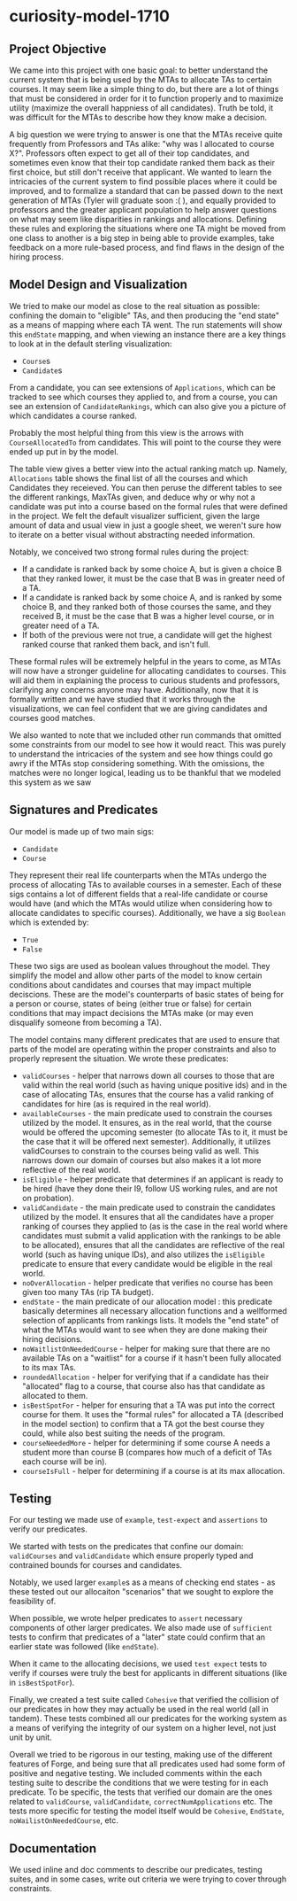 # curiosity-model-1710

## Project Objective
We came into this project with one basic goal: to better understand the current system that is being used by the MTAs to allocate TAs to certain courses. It may seem like a simple thing to do, but there are a lot of things that must be considered in order for it to function properly and to maximize utility (maximize the overall happniess of all candidates). Truth be told, it was difficult for the MTAs to describe how they know make a decision.

A big question we were trying to answer is one that the MTAs receive quite frequently from Professors and TAs alike: "why was I allocated to course X?". Professors often expect to get all of their top candidates, and sometimes even know that their top candidate ranked them back as their first choice, but still don't receive that applicant. We wanted to learn the intricacies of the current system to find possible places where it could be improved, and to formalize a standard that can be passed down to the next generation of MTAs (Tyler will graduate soon :(   ), and equally provided to professors and the greater applicant population to help answer questions on what may seem like disparities in rankings and allocations. Defining these rules and exploring the situations where one TA might be moved from one class to another is a big step in being able to provide examples, take feedback on a more rule-based process, and find flaws in the design of the hiring process.

## Model Design and Visualization

We tried to make our model as close to the real situation as possible: confining the domain to "eligible" TAs, and then producing the "end state" as a means of mapping where each TA went. The run statements will show this `endState` mapping, and when viewing an instance there are a key things to look at in the default sterling visualization:
- `Course`s
- `Candidate`s

From a candidate, you can see extensions of `Applications`, which can be tracked to see which courses they applied to, and from a course, you can see an extension of `CandidateRankings`, which can also give you a picture of which candidates a course ranked.

Probably the most helpful thing from this view is the arrows with `CourseAllocatedTo` from candidates. This will point to the course they were ended up put in by the model.

The table view gives a better view into the actual ranking match up. Namely, `Allocations` table shows the final list of all the courses and which Candidates they receieved. You can then peruse the different tables to see the different rankings, MaxTAs given, and deduce why or why not a candidate was put into a course based on the formal rules that were defined in the project. We felt the default visualizer sufficient, given the large amount of data and usual view in just a google sheet, we weren't sure how to iterate on a better visual without abstracting needed information.

Notably, we conceived two strong formal rules during the project:

- If a candidate is ranked back by some choice A, but is given a choice B that they ranked lower, it must be the case that B was in greater need of a TA.
- If a candidate is ranked back by some choice A, and is ranked by some choice B, and they ranked both of those courses the same, and they received B, it must be the case that B was a higher level course, or in greater need of a TA.
- If both of the previous were not true, a candidate will get the highest ranked course that ranked them back, and isn't full.

These formal rules will be extremely helpful in the years to come, as MTAs will now have a stronger guideline for allocating candidates to courses. This will aid them in explaining the process to curious students and professors, clarifying any concerns anyone may have. Additionally, now that it is formally written and we have studied that it works through the visualizations, we can feel confident that we are giving candidates and courses good matches.

We also wanted to note that we included other run commands that omitted some constraints from our model to see how it would react. This was purely to understand the intricacies of the system and see how things could go awry if the MTAs stop considering something. With the omissions, the matches were no longer logical, leading us to be thankful that we modeled this system as we saw 

## Signatures and Predicates

Our model is made up of two main sigs: 

- `Candidate` 
- `Course`

They represent their real life counterparts when the MTAs undergo the process of allocating TAs to available courses in a semester. Each of these sigs contains a lot of different fields that a real-life candidate or course would have (and which the MTAs would utilize when considering how to allocate candidates to specific courses). Additionally, we have a sig `Boolean` which is extended by:

- `True`
- `False`

These two sigs are used as boolean values throughout the model. They simplify the model and allow other parts of the model to know certain conditions about candidates and courses that may impact multiple deciscions. These are the model's counterparts of basic states of being for a person or course, states of being (either true or false) for certain conditions that may impact decisions the MTAs make (or may even disqualify someone from becoming a TA).

The model contains many different predicates that are used to ensure that parts of the model are operating within the proper constraints and also to properly represent the situation. We wrote these predicates:

- `validCourses` - helper that narrows down all courses to those that are valid within the real world (such as having unique positive ids) and in the case of allocating TAs, ensures that the course has a valid ranking of candidates for hire (as is required in the real world).
- `availableCourses` - the main predicate used to constrain the courses utilized by the model. It ensures, as in the real world, that the course would be offered the upcoming semester (to allocate TAs to it, it must be the case that it will be offered next semester). Additionally, it utilizes validCourses to constrain to the courses being valid as well. This narrows down our domain of courses but also makes it a lot more reflective of the real world.
- `isEligible` - helper predicate that determines if an applicant is ready to be hired (have they done their I9, follow US working rules, and are not on probation).
- `validCandidate` - the main predicate used to constrain the candidates utilized by the model. It ensures that all the candidates have a proper ranking of courses they applied to (as is the case in the real world where candidates must submit a valid application with the rankings to be able to be allocated), ensures that all the candidates are reflective of the real world (such as having unique IDs), and also utilizes the `isEligible` predicate to ensure that every candidate would be eligible in the real world.
- `noOverAllocation` - helper predicate that verifies no course has been given too many TAs (rip TA budget).
- `endState` - the main predicate of our allocation model : this predicate basically determines all necessary allocation functions and a wellformed selection of applicants from rankings lists. It models the "end state" of what the MTAs would want to see when they are done making their hiring decisions.
- `noWaitlistOnNeededCourse` - helper for making sure that there are no available TAs on a "waitlist" for a course if it hasn't been fully allocated to its max TAs.
- `roundedAllocation` - helper for verifying that if a candidate has their "allocated" flag to a course, that course also has that candidate as allocated to them.
- `isBestSpotFor` - helper for ensuring that a TA was put into the correct course for them. It uses the "formal rules" for allocated a TA (described in the model section) to confirm that a TA got the best course they could, while also best suiting the needs of the program.
- `courseNeededMore` - helper for determining if some course A needs a student more than course B (compares how much of a deficit of TAs each course will be in).
- `courseIsFull` - helper for determining if a course is at its max allocation.



## Testing
For our testing we made use of `example`, `test-expect` and `assertions` to verify our predicates. 

We started with tests on the predicates that confine our domain: `validCourses` and `validCandidate` which ensure properly typed and contrained bounds for courses and candidates.

Notably, we used larger `example`s as a means of checking end states - as these tested out our allocaiton "scenarios" that we sought to explore the feasibility of.

When possible, we wrote helper predicates to `assert` necessary components of other larger predicates. We also made use of `sufficient` tests to confirm that predicates of a "later" state could confirm that an earlier state was followed (like `endState`).

When it came to the allocating decisions, we used `test expect` tests to verify if courses were truly the best for applicants in different situations (like in `isBestSpotFor`).

Finally, we created a test suite called `Cohesive` that verified the collision of our predicates in how they may actually be used in the real world (all in tandem). These tests combined all our predicates for the working system as a means of verifying the integrity of our system on a higher level, not just unit by unit.


Overall we tried to be rigorous in our testing, making use of the different features of Forge, and being sure that all predicates used had some form of positive and negative testing. We included comments within the each testing suite to describe the conditions that we were testing for in each predicate. To be specific, the tests that verified our domain are the ones related to `validCourse`, `validCandidate`, `correctNumApplications` etc. The tests more specific for testing the model itself would be `Cohesive`, `EndState`, `noWailistOnNeededCourse`, etc.

## Documentation

We used inline and doc comments to describe our predicates, testing suites, and in some cases, write out criteria we were trying to cover through constraints.